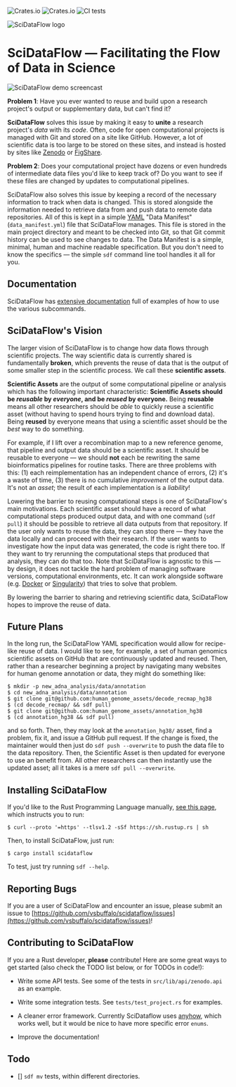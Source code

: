 ![Crates.io](https://img.shields.io/crates/v/scidataflow) ![Crates.io](https://img.shields.io/crates/d/scidataflow) ![CI tests](https://github.com/vsbuffalo/sciflow/workflows/CI/badge.svg)

![SciDataFlow logo](https://github.com/vsbuffalo/sciflow/blob/a477fc3a7e612ff4c5d89f3b43e2826b8c90f3b8/logo.png)


# SciDataFlow — Facilitating the Flow of Data in Science

![SciDataFlow demo screencast](https://github.com/vsbuffalo/scidataflow/blob/6c7294f33498b9d77e4e0b830502b9c0719ed6db/screencast.gif)

**Problem 1**: Have you ever wanted to reuse and build upon a research
project's output or supplementary data, but can't find it?

**SciDataFlow** solves this issue by making it easy to **unite** a research
project's *data* with its *code*. Often, code for open computational projects
is managed with Git and stored on a site like GitHub. However, a lot of
scientific data is too large to be stored on these sites, and instead is hosted
by sites like  [Zenodo](http://zenodo.org) or [FigShare](http://figshare.com). 

**Problem 2**: Does your computational project have dozens or even hundreds of
intermediate data files you'd like to keep track of? Do you want to see if
these files are changed by updates to computational pipelines.

SciDataFlow also solves this issue by keeping a record of the necessary
information to track when data is changed. This is stored alongside the
information needed to retrieve data from and push data to remote data
repositories. All of this is kept in a simple [YAML](https://yaml.org) "Data
Manifest" (`data_manifest.yml`) file that SciDataFlow manages. This file is
stored in the main project directory and meant to be checked into Git, so that
Git commit history can be used to see changes to data. The Data Manifest is a
simple, minimal, human and machine readable specification. But you don't need
to know the specifics — the simple `sdf` command line tool handles it all for
you.

## Documentation

SciDataFlow has [extensive
documentation](https://vsbuffalo.github.io/scidataflow-doc/) full of
examples of how to use the various subcommands.

## SciDataFlow's Vision

The larger vision of SciDataFlow is to change how data flows through scientific
projects. The way scientific data is currently shared is fundamentally
**broken**, which prevents the reuse of data that is the output of some smaller
step in the scientific process. We call these **scientific assets**. 

**Scientific Assets** are the output of some computational pipeline or analysis
which has the following important characteristic:  **Scientific Assets should
be *reusable* by *everyone*, and be *reused* by everyone.** Being **reusable**
means all other researchers should be *able* to quickly reuse a scientific
asset (without having to spend hours trying to find and download data). Being
**reused** by everyone means that using a scientific asset should be the *best*
way to do something. 

For example, if I lift over a recombination map to a new reference genome, that
pipeline and output data should be a scientific asset. It should be reusable to
everyone — we should **not** each be rewriting the same bioinformatics
pipelines for routine tasks. There are three problems with this: (1) each
reimplementation has an independent chance of errors, (2) it's a waste of time,
(3) there is no cumulative *improvement* of the output data. It's not an
*asset*; the result of each implementation is a *liability*!

Lowering the barrier to reusing computational steps is one of SciDataFlow's
main motivations. Each scientific asset should have a record of what
computational steps produced output data, and with one command (`sdf pull`) it
should be possible to retrieve all data outputs from that repository. If the
user only wants to reuse the data, they can stop there — they have the data
locally and can proceed with their research. If the user wants to investigate
how the input data was generated, the code is right there too. If they want to
try rerunning the computational steps that produced that analysis, they can do
that too. Note that SciDataFlow is agnostic to this — by design, it does not
tackle the hard problem of managing software versions, computational
environments, etc. It can work alongside software (e.g.
[Docker](https://www.docker.com) or
[Singularity](https://docs.sylabs.io/guides/3.5/user-guide/introduction.html#))
that tries to solve that problem.

By lowering the barrier to sharing and retrieving scientific data, SciDataFlow
hopes to improve the reuse of data. 

## Future Plans

In the long run, the SciDataFlow YAML specification would allow for recipe-like
reuse of data. I would like to see, for example, a set of human genomics
scientific assets on GitHub that are continuously updated and reused. Then,
rather than a researcher beginning a project by navigating many websites for
human genome annotation or data, they might do something like:

```console
$ mkdir -p new_adna_analysis/data/annotation
$ cd new_adna_analysis/data/annotation
$ git clone git@github.com:human_genome_assets/decode_recmap_hg38
$ (cd decode_recmap/ && sdf pull)
$ git clone git@github.com:human_genome_assets/annotation_hg38
$ (cd annotation_hg38 && sdf pull)
```

and so forth. Then, they may look at the `annotation_hg38/` asset, find a
problem, fix it, and issue a GitHub pull request. If the change is fixed, the
maintainer would then just do `sdf push --overwrite` to push the data file to
the data repository. Then, the Scientific Asset is then updated for everyone to
use an benefit from. All other researchers can then instantly use the updated
asset; all it takes is a mere `sdf pull --overwrite`.

## Installing SciDataFlow

If you'd like to the Rust Programming Language manually, [see this
page](https://www.rust-lang.org/tools/install), which instructs you to run:

```
$ curl --proto '=https' --tlsv1.2 -sSf https://sh.rustup.rs | sh
```

Then, to install SciDataFlow, just run:

```console 
$ cargo install scidataflow
```

To test, just try running `sdf --help`.

## Reporting Bugs

If you are a user of SciDataFlow and encounter an issue, please submit an issue
to
[https://github.com/vsbuffalo/scidataflow/issues](https://github.com/vsbuffalo/scidataflow/issues)!

## Contributing to SciDataFlow

If you are a Rust developer, **please** contribute! Here are some great ways to
get started (also check the TODO list below, or for TODOs in code!):

 - Write some API tests. See some of the tests in `src/lib/api/zenodo.api` as
   an example.

 - Write some integration tests. See `tests/test_project.rs` for examples.

 - A cleaner error framework. Currently SciDataflow uses
   [anyhow](https://crates.io/crates/anyhow), which works well, but it would be
   nice to have more specific error `enums`. 

 - Improve the documentation!

## Todo

 - [] `sdf mv` tests, within different directories.
